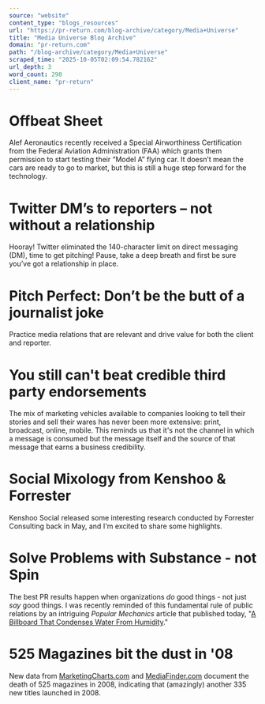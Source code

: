 ```yaml
---
source: "website"
content_type: "blogs_resources"
url: "https://pr-return.com/blog-archive/category/Media+Universe"
title: "Media Universe Blog Archive"
domain: "pr-return.com"
path: "/blog-archive/category/Media+Universe"
scraped_time: "2025-10-05T02:09:54.782162"
url_depth: 3
word_count: 290
client_name: "pr-return"
---
```


# Offbeat Sheet

Alef Aeronautics recently received a Special Airworthiness Certification from the Federal Aviation Administration (FAA) which grants them permission to start testing their “Model A” flying car. It doesn’t mean the cars are ready to go to market, but this is still a huge step forward for the technology.

# Twitter DM’s to reporters – not without a relationship

Hooray! Twitter eliminated the 140-character limit on direct messaging (DM), time to get pitching! Pause, take a deep breath and first be sure you’ve got a relationship in place.

# Pitch Perfect: Don’t be the butt of a journalist joke

Practice media relations that are relevant and drive value for both the client and reporter.

# You still can't beat credible third party endorsements

The mix of marketing vehicles available to companies looking to tell their stories and sell their wares has never been more extensive: print, broadcast, online, mobile. This reminds us that it's not the channel in which a message is consumed but the message itself and the source of that message that earns a business credibility.

# Social Mixology from Kenshoo & Forrester

Kenshoo Social released some interesting research conducted by Forrester Consulting back in May, and I'm excited to share some highlights.

# Solve Problems with Substance - not Spin

The best PR results happen when organizations _do_ good things - not just _say_ good things. I was recently reminded of this fundamental rule of public relations by an intriguing _Popular Mechanics_ article that published today, "[A Billboard That Condenses Water From Humidity](http://www.popularmechanics.com/science/environment/water/a-billboard-that-condenses-water-from-humidity-15393050?click=pm_latest)."

# 525 Magazines bit the dust in '08

New data from [MarketingCharts.com](http://www.marketingcharts.com) and [MediaFinder.com](http://www.mediafinder.com) document the death of 525 magazines in 2008, indicating that (amazingly) another 335 new titles launched in 2008.
